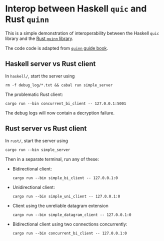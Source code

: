 # Interop between Haskell `quic` and Rust `quinn`

This is a simple demonstration of interoperability between the Haskell `quic`
library and the [Rust `quinn` library](https://crates.io/crates/quinn).

The code code is adapted from
[`quinn` guide book](https://quinn-rs.github.io/quinn/).

## Haskell server vs Rust client

In `haskell/`, start the server using

```
rm -f debug_log/*.txt && cabal run simple_server
```

The problematic Rust client:

```
cargo run --bin concurrent_bi_client -- 127.0.0.1:5001
```

The debug logs will now contain a decryption failure.

## Rust server vs Rust client

In `rust/`, start the server using

```
cargo run --bin simple_server
```

Then in a separate terminal, run any of these:

- Bidirectional client:

  ```
  cargo run --bin simple_bi_client -- 127.0.0.1:0
  ```

- Unidirectional client:

  ```
  cargo run --bin simple_uni_client -- 127.0.0.1:0
  ```

- Client using the unreliable datagram extension

  ```
  cargo run --bin simple_datagram_client -- 127.0.0.1:0
  ```

- Bidirectional client using two connections concurrently:

  ```
  cargo run --bin concurrent_bi_client -- 127.0.0.1:0
  ```

